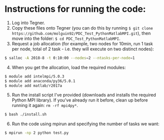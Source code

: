 # Instructions for running the code:
1. Log into Tegner.
2. Copy these files onto Tegner (you can do this by running `$ git clone https://github.com/molguin92/PDC_Test_PythonMatlabMPI.git`), then move into the folder: `$ cd PDC_Test_PythonMatlabMPI`.
3. Request a job allocation (for example, two nodes for 10min, run 1 task per node, total of 2 task - i.e. they will execute on two distinct nodes):
```bash
$ salloc -A 2018-8 -t 0:10:00 --nodes=2 --ntasks-per-node=1
``` 
4. When you get the allocation, load the required modules:
```bash
$ module add intelmpi/5.0.3
$ module add anaconda/py36/5.0.1
$ module add matlab/r2017a
```
5. Run the install script I've provided (downloads and installs the required Python MPI library). If you've already run it before, clean up before running it again: `rm -rf mpi4py*`.
```bash
$ bash ./install.sh
```
6. Run the code using mpirun and specifying the number of tasks we want:
```bash
$ mpirun -np 2 python test.py
```
